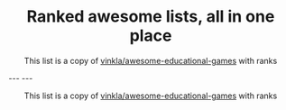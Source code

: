 <h1 align="center">
Ranked awesome lists, all in one place
</h1>
<p align="center">
	This list is a copy of <a href="vinkla/awesome-educational-games">vinkla/awesome-educational-games</a> with ranks
</p>
---
---
<p align="center">
	This list is a copy of <a href="vinkla/awesome-educational-games">vinkla/awesome-educational-games</a> with ranks
</p>

<script>
  (function(i,s,o,g,r,a,m){i['GoogleAnalyticsObject']=r;i[r]=i[r]||function(){
  (i[r].q=i[r].q||[]).push(arguments)},i[r].l=1*new Date();a=s.createElement(o),
  m=s.getElementsByTagName(o)[0];a.async=1;a.src=g;m.parentNode.insertBefore(a,m)
  })(window,document,'script','https://www.google-analytics.com/analytics.js','ga');

  ga('create', 'UA-100705027-1', 'auto');
  ga('send', 'pageview');

</script>
